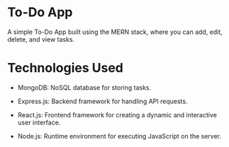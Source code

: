 # To-Do App

A simple To-Do App built using the MERN stack, where you can add, edit, delete, and view tasks.

# Technologies Used

- MongoDB: NoSQL database for storing tasks.

- Express.js: Backend framework for handling API requests.

- React.js: Frontend framework for creating a dynamic and interactive user interface.

- Node.js: Runtime environment for executing JavaScript on the server.
